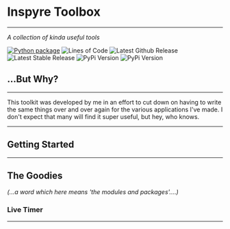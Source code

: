 # Inspyre Toolbox

----
*A collection of kinda useful tools*


[![Python package](https://github.com/tayjaybabee/Inspyre-Toolbox/actions/workflows/python-package.yml/badge.svg?branch=main)](https://github.com/tayjaybabee/Inspyre-Toolbox/actions/workflows/python-package.yml)
![Lines of Code](https://badgen.net/codeclimate/loc/tayjaybabee/Inspyre-Toolbox)
![Latest Github Release](https://badgen.net/github/release/tayjaybabee/Inspyre-Toolbox)
![Latest Stable Release](https://badgen.net/github/release/tayjaybabee/Inspyre-Toolbox/stable)
![PyPi Version](https://badgen.net/pypi/v/Inspyre-Toolbox)
![PyPi Version](https://badgen.net/pypi/python/Inspyre-Toolbox)

## ...But Why?

----

This toolkit was developed by me in an effort to cut down on having to write the same things over and over again for the various applications I've made. I don't expect that many will find it super useful, but hey, who knows.

----

Getting Started
----

----

## The Goodies

*(...a word which here means 'the modules and packages'....)*

### Live Timer

----

